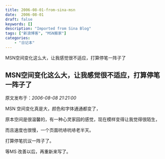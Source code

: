 ```yaml
---
title: 2006-08-01-from-sina-msn
date:  2006-08-01
draft: false
keywords: []
description: "Imported from Sina Blog"
tags: ["新浪博客", "MSN搬家"]
categories: 
    - "日记本"
---
```

MSN空间变化这么大，让我感觉很不适应，打算停笔一阵子了
## MSN空间变化这么大，让我感觉很不适应，打算停笔一阵子了

 原文发布于：*2006-08-08 21:21:00*

MSN 空间变化真是大，颜色和字体通通都变了，

 

原本空间是很温馨的，有一种心灵家园的感觉，现在模样变得让我觉得很陌生，

 

而且速度也很慢，一个页面吭哧吭哧老半天。

 

打算停笔抗议一阵子了。

 

等MS 改善以后，再重新来写了。

 


